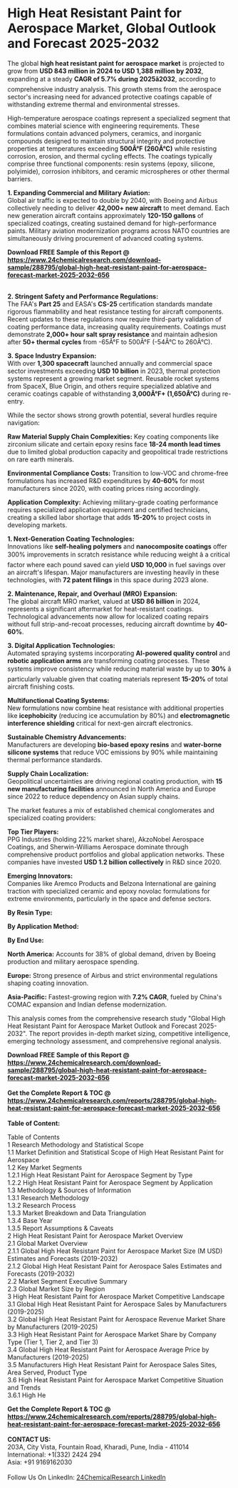 <h1>High Heat Resistant Paint for Aerospace Market, Global Outlook and Forecast 2025-2032</h1><p>The global <strong>high heat resistant paint for aerospace market</strong> is projected to grow from <strong>USD 843 million in 2024 to USD 1,388 million by 2032</strong>, expanding at a steady <strong>CAGR of 5.7% during 2025â2032</strong>, according to comprehensive industry analysis. This growth stems from the aerospace sector's increasing need for advanced protective coatings capable of withstanding extreme thermal and environmental stresses.</p><p>High-temperature aerospace coatings represent a specialized segment that combines material science with engineering requirements. These formulations contain advanced polymers, ceramics, and inorganic compounds designed to maintain structural integrity and protective properties at temperatures exceeding <strong>500Â°F (260Â°C)</strong> while resisting corrosion, erosion, and thermal cycling effects. The coatings typically comprise three functional components: resin systems (epoxy, silicone, polyimide), corrosion inhibitors, and ceramic microspheres or other thermal barriers.</p><p><strong>1. Expanding Commercial and Military Aviation:</strong><br>
Global air traffic is expected to double by 2040, with Boeing and Airbus collectively needing to deliver <strong>42,000+ new aircraft</strong> to meet demand. Each new generation aircraft contains approximately <strong>120-150 gallons</strong> of specialized coatings, creating sustained demand for high-performance paints. Military aviation modernization programs across NATO countries are simultaneously driving procurement of advanced coating systems.</p><div><b>Download FREE Sample of this Report @ 
            <a href="https://www.24chemicalresearch.com/download-sample/288795/global-high-heat-resistant-paint-for-aerospace-forecast-market-2025-2032-656">
            https://www.24chemicalresearch.com/download-sample/288795/global-high-heat-resistant-paint-for-aerospace-forecast-market-2025-2032-656</a></b></div><br><p><strong>2. Stringent Safety and Performance Regulations:</strong><br>
The FAA's <strong>Part 25</strong> and EASA's <strong>CS-25</strong> certification standards mandate rigorous flammability and heat resistance testing for aircraft components. Recent updates to these regulations now require third-party validation of coating performance data, increasing quality requirements. Coatings must demonstrate <strong>2,000+ hour salt spray resistance</strong> and maintain adhesion after <strong>50+ thermal cycles</strong> from -65Â°F to 500Â°F (-54Â°C to 260Â°C).</p><p><strong>3. Space Industry Expansion:</strong><br>
With over <strong>1,300 spacecraft</strong> launched annually and commercial space sector investments exceeding <strong>USD 10 billion</strong> in 2023, thermal protection systems represent a growing market segment. Reusable rocket systems from SpaceX, Blue Origin, and others require specialized ablative and ceramic coatings capable of withstanding <strong>3,000Â°F+ (1,650Â°C)</strong> during re-entry.</p><p>While the sector shows strong growth potential, several hurdles require navigation:</p><p><strong>Raw Material Supply Chain Complexities:</strong> Key coating components like zirconium silicate and certain epoxy resins face <strong>18-24 month lead times</strong> due to limited global production capacity and geopolitical trade restrictions on rare earth minerals.</p><p><strong>Environmental Compliance Costs:</strong> Transition to low-VOC and chrome-free formulations has increased R&amp;D expenditures by <strong>40-60%</strong> for most manufacturers since 2020, with coating prices rising accordingly.</p><p><strong>Application Complexity:</strong> Achieving military-grade coating performance requires specialized application equipment and certified technicians, creating a skilled labor shortage that adds <strong>15-20%</strong> to project costs in developing markets.</p><p><strong>1. Next-Generation Coating Technologies:</strong><br>
Innovations like <strong>self-healing polymers</strong> and <strong>nanocomposite coatings</strong> offer 300% improvements in scratch resistance while reducing weight â a critical factor where each pound saved can yield <strong>USD 10,000</strong> in fuel savings over an aircraft's lifespan. Major manufacturers are investing heavily in these technologies, with <strong>72 patent filings</strong> in this space during 2023 alone.</p><p><strong>2. Maintenance, Repair, and Overhaul (MRO) Expansion:</strong><br>
The global aircraft MRO market, valued at <strong>USD 86 billion</strong> in 2024, represents a significant aftermarket for heat-resistant coatings. Technological advancements now allow for localized coating repairs without full strip-and-recoat processes, reducing aircraft downtime by <strong>40-60%</strong>.</p><p><strong>3. Digital Application Technologies:</strong><br>
Automated spraying systems incorporating <strong>AI-powered quality control</strong> and <strong>robotic application arms</strong> are transforming coating processes. These systems improve consistency while reducing material waste by up to <strong>30%</strong> â particularly valuable given that coating materials represent <strong>15-20%</strong> of total aircraft finishing costs.</p><p><strong>Multifunctional Coating Systems:</strong><br>
	New formulations now combine heat resistance with additional properties like <strong>icephobicity</strong> (reducing ice accumulation by 80%) and <strong>electromagnetic interference shielding</strong> critical for next-gen aircraft electronics.</p><p><strong>Sustainable Chemistry Advancements:</strong><br>
	Manufacturers are developing <strong>bio-based epoxy resins</strong> and <strong>water-borne silicone systems</strong> that reduce VOC emissions by 90% while maintaining thermal performance standards.</p><p><strong>Supply Chain Localization:</strong><br>
	Geopolitical uncertainties are driving regional coating production, with <strong>15 new manufacturing facilities</strong> announced in North America and Europe since 2022 to reduce dependency on Asian supply chains.</p><p>The market features a mix of established chemical conglomerates and specialized coating providers:</p><p><strong>Top Tier Players:</strong><br>
PPG Industries (holding 22% market share), AkzoNobel Aerospace Coatings, and Sherwin-Williams Aerospace dominate through comprehensive product portfolios and global application networks. These companies have invested <strong>USD 1.2 billion collectively</strong> in R&amp;D since 2020.</p><p><strong>Emerging Innovators:</strong><br>
Companies like Aremco Products and Belzona International are gaining traction with specialized ceramic and epoxy novolac formulations for extreme environments, particularly in the space and defense sectors.</p><p><strong>By Resin Type:</strong></p><p><strong>By Application Method:</strong></p><p><strong>By End Use:</strong></p><p><strong>North America:</strong> Accounts for 38% of global demand, driven by Boeing production and military aerospace spending.</p><p><strong>Europe:</strong> Strong presence of Airbus and strict environmental regulations shaping coating innovation.</p><p><strong>Asia-Pacific:</strong> Fastest-growing region with <strong>7.2% CAGR</strong>, fueled by China's COMAC expansion and Indian defense modernization.</p><p>This analysis comes from the comprehensive research study "Global High Heat Resistant Paint for Aerospace Market Outlook and Forecast 2025-2032". The report provides in-depth market sizing, competitive intelligence, emerging technology assessment, and comprehensive regional analysis.</p><div><b>Download FREE Sample of this Report @ 
            <a href="https://www.24chemicalresearch.com/download-sample/288795/global-high-heat-resistant-paint-for-aerospace-forecast-market-2025-2032-656">
            https://www.24chemicalresearch.com/download-sample/288795/global-high-heat-resistant-paint-for-aerospace-forecast-market-2025-2032-656</a></b></div><br><div><b>Get the Complete Report & TOC @ 
            <a href="https://www.24chemicalresearch.com/reports/288795/global-high-heat-resistant-paint-for-aerospace-forecast-market-2025-2032-656">
            https://www.24chemicalresearch.com/reports/288795/global-high-heat-resistant-paint-for-aerospace-forecast-market-2025-2032-656</a></b></div><br>
            <b>Table of Content:</b><p>Table of Contents<br />
1 Research Methodology and Statistical Scope<br />
1.1 Market Definition and Statistical Scope of High Heat Resistant Paint for Aerospace<br />
1.2 Key Market Segments<br />
1.2.1 High Heat Resistant Paint for Aerospace Segment by Type<br />
1.2.2 High Heat Resistant Paint for Aerospace Segment by Application<br />
1.3 Methodology & Sources of Information<br />
1.3.1 Research Methodology<br />
1.3.2 Research Process<br />
1.3.3 Market Breakdown and Data Triangulation<br />
1.3.4 Base Year<br />
1.3.5 Report Assumptions & Caveats<br />
2 High Heat Resistant Paint for Aerospace Market Overview<br />
2.1 Global Market Overview<br />
2.1.1 Global High Heat Resistant Paint for Aerospace Market Size (M USD) Estimates and Forecasts (2019-2032)<br />
2.1.2 Global High Heat Resistant Paint for Aerospace Sales Estimates and Forecasts (2019-2032)<br />
2.2 Market Segment Executive Summary<br />
2.3 Global Market Size by Region<br />
3 High Heat Resistant Paint for Aerospace Market Competitive Landscape<br />
3.1 Global High Heat Resistant Paint for Aerospace Sales by Manufacturers (2019-2025)<br />
3.2 Global High Heat Resistant Paint for Aerospace Revenue Market Share by Manufacturers (2019-2025)<br />
3.3 High Heat Resistant Paint for Aerospace Market Share by Company Type (Tier 1, Tier 2, and Tier 3)<br />
3.4 Global High Heat Resistant Paint for Aerospace Average Price by Manufacturers (2019-2025)<br />
3.5 Manufacturers High Heat Resistant Paint for Aerospace Sales Sites, Area Served, Product Type<br />
3.6 High Heat Resistant Paint for Aerospace Market Competitive Situation and Trends<br />
3.6.1 High He</p><div><b>Get the Complete Report & TOC @ 
            <a href="https://www.24chemicalresearch.com/reports/288795/global-high-heat-resistant-paint-for-aerospace-forecast-market-2025-2032-656">
            https://www.24chemicalresearch.com/reports/288795/global-high-heat-resistant-paint-for-aerospace-forecast-market-2025-2032-656</a></b></div><br><b>CONTACT US:</b><br>
            203A, City Vista, Fountain Road, Kharadi, Pune, India - 411014<br>
            International: +1(332) 2424 294<br>
            Asia: +91 9169162030 <br><br>
            Follow Us On LinkedIn: <a href="https://www.linkedin.com/company/24chemicalresearch/">24ChemicalResearch LinkedIn</a>